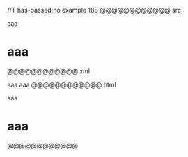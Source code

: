 //T has-passed:no
example 188
@@@@@@@@@@@@ src
  

aaa
  

# aaa

  
@@@@@@@@@@@@ xml
<?xml version="1.0" encoding="UTF-8"?>
<!DOCTYPE document SYSTEM "CommonMark.dtd">
<document xmlns="http://commonmark.org/xml/1.0">
  <paragraph>
    <text>aaa</text>
  </paragraph>
  <heading level="1">
    <text>aaa</text>
  </heading>
</document>
@@@@@@@@@@@@ html
<p>aaa</p>
<h1>aaa</h1>
@@@@@@@@@@@@

